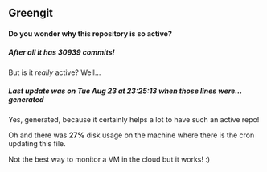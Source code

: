 ## Greengit

#### Do you wonder why this repository is so active?

##### After all it has 30939 commits!

But is it *really* active? Well...

##### Last update was on Tue Aug 23 at 23:25:13 when those lines were... generated

Yes, generated, because it certainly helps a lot to have such an active repo!

Oh and there was **27%** disk usage on the machine
where there is the cron updating this file.

Not the best way to monitor a VM in the cloud but it works! :)
